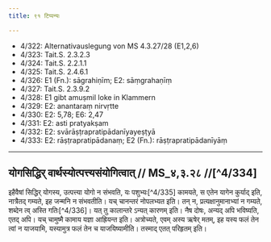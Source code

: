 ```yaml
---
title: ९१ टिप्पन्यः

---
```

- 4/322: Alternativauslegung von MS 4.3.27/28 (E1,2,6)
- 4/323: Tait.S. 2.3.2.3
- 4/324: Tait.S. 2.2.1.1
- 4/325: Tait.S. 2.4.6.1
- 4/326: E1 (Fn.): sāgrahiṇīm; E2: sāṃgrahaṇīṃ
- 4/327: Tait.S. 2.3.9.2
- 4/328: E1 gibt amuṣmil loke in Klammern
- 4/329: E2: anantaraṃ nirvṛtte
- 4/330: E2: 5,78; E6: 2,47
- 4/331: E2: asti pratyakṣam
- 4/332: E2: svārāṣṭrapratipādanīyayeṣṭyā
- 4/333: E2: rāṣṭrapratipādanaṃ; E2 (Fn.): rāṣṭrapratipādanīyāṃ

____________________________________________


## योगसिद्धिर् वार्थस्योत्पत्त्यसंयोगित्वात् // MS_४,३.२८ //[^4/334]
इहैवैषां सिद्धिर् योगस्य, उत्पत्त्या योगो न संभवति, यः पशुभ्यः[^4/335] कामयते, स एतेन यागेन कुर्याद् इति, नात्रैतद् गम्यते, इह जन्मनि न संभवतीति। यच् चानन्तरं नोपलभ्यत इति। तन् न, प्रत्यक्षानुमानाभ्यां न गम्यते, शब्देन त्व् अस्ति गतिः[^4/336]। यत् तु कालान्तरे ऽन्यत् कारणम् इति। नैष दोषः, अन्यद् अपि भविष्यति, एतद् अपि। यच् चामुष्मै कामाय यज्ञा आह्रियन्त इति। अत्रोच्यते, एवम् अस्य ऋषेर् मतम्, इह यस्य फलं तेन त्वां न याजयामि, यस्यामुत्र फलं तेन च याजयिष्यामीति। तस्माद् एतत् परिहृतम् इति।
